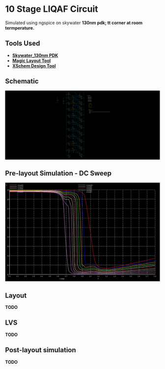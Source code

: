# 10 Stage LIQAF Circuit

Simulated using ngspice on skywater <b>130nm pdk; tt corner at room termperature.

  ## Tools Used

- [Skywater_130nm PDK](https://github.com/google/skywater-pdk)
- [Magic Layout Tool](http://opencircuitdesign.com/magic/)
- [XSchem Design Tool](https://github.com/StefanSchippers/xschem)

## Schematic

<div align="center">
  <tr>
    <td><img src="Archives/10-stage LIQAF.svg" alt="1"></td>
   </tr> 
</table>
</div> 

## Pre-layout Simulation - DC Sweep

<div align="center">
  <tr>
    <td><img src="Archives/DC Sweep.jpg" alt="1"></td>
   </tr> 
</table>
</div> 

## Layout

TODO

## LVS

TODO

## Post-layout simulation

TODO